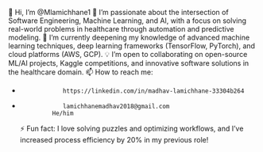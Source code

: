 👋 Hi, I’m @Mlamichhane1
👀 I’m passionate about the intersection of Software Engineering, Machine Learning, and AI, with a focus on solving real-world problems in healthcare through automation and predictive modeling.
🌱 I’m currently deepening my knowledge of advanced machine learning techniques, deep learning frameworks (TensorFlow, PyTorch), and cloud platforms (AWS, GCP).
💡 I’m open to collaborating on open-source ML/AI projects, Kaggle competitions, and innovative software solutions in the healthcare domain.
📫 How to reach me:
-                 https://linkedin.com/in/madhav-lamichhane-33304b264
-                 lamichhanemadhav2018@gmail.com
               He/him
  ⚡ Fun fact: I love solving puzzles and optimizing workflows, and I’ve increased process efficiency by 20% in my previous role!

<!---
Mlamichhane1/Mlamichhane1 is a ✨ special ✨ repository because its `README.md` (this file) appears on your GitHub profile.
You can click the Preview link to take a look at your changes.
--->
